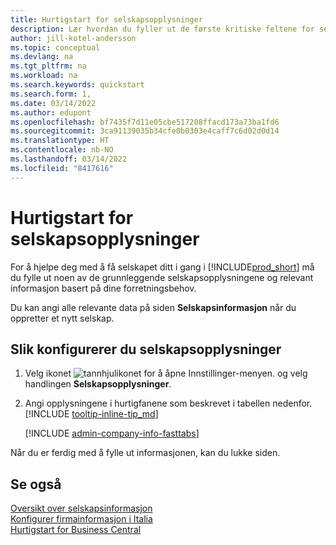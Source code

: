 ```yaml
---
title: Hurtigstart for selskapsopplysninger
description: Lær hvordan du fyller ut de første kritiske feltene for selskapet i Business Central ved å lese denne hurtigstartartikkelen.
author: jill-kotel-andersson
ms.topic: conceptual
ms.devlang: na
ms.tgt_pltfrm: na
ms.workload: na
ms.search.keywords: quickstart
ms.search.form: 1,
ms.date: 03/14/2022
ms.author: edupont
ms.openlocfilehash: bf7435f7d11e05cbe517208ffacd173a73ba1fd6
ms.sourcegitcommit: 3ca91139035b34cfe0b0303e4caff7c6d02d0d14
ms.translationtype: HT
ms.contentlocale: nb-NO
ms.lasthandoff: 03/14/2022
ms.locfileid: "8417616"
---
```

# <a name="company-information-quick-start"></a>Hurtigstart for selskapsopplysninger

For å hjelpe deg med å få selskapet ditt i gang i [!INCLUDE[prod_short](includes/prod_short.md)] må du fylle ut noen av de grunnleggende selskapsopplysningene og relevant informasjon basert på dine forretningsbehov.  

Du kan angi alle relevante data på siden **Selskapsinformasjon** når du oppretter et nytt selskap.

## <a name="to-set-up-company-information"></a>Slik konfigurerer du selskapsopplysninger  

1. Velg ikonet ![tannhjulikonet for å åpne Innstillinger-menyen.](media/ui-experience/settings_icon_small.png) og velg handlingen **Selskapsopplysninger**.
2. Angi opplysningene i hurtigfanene som beskrevet i tabellen nedenfor. [!INCLUDE [tooltip-inline-tip_md](includes/tooltip-inline-tip_md.md)]

    [!INCLUDE [admin-company-info-fasttabs](includes/admin-company-info-fasttabs.md)]

Når du er ferdig med å fylle ut informasjonen, kan du lukke siden.  

## <a name="see-also"></a>Se også  

[Oversikt over selskapsinformasjon](admin-company-information.md)  
[Konfigurer firmainformasjon i Italia](LocalFunctionality/Italy/how-to-set-up-company-information.md)  
[Hurtigstart for Business Central](quick-start-business-central.md)  
